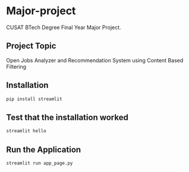 # Major-project
CUSAT BTech Degree Final Year Major Project. 

## Project Topic
Open Jobs Analyzer and Recommendation System using Content Based Filtering

## Installation
```sh
pip install streamlit
```

## Test that the installation worked
```sh
streamlit hello
```
## Run the Application
```sh
streamlit run app_page.py
```
